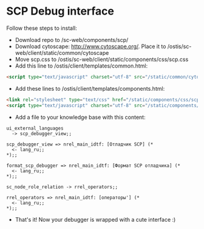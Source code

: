 # SCP Debug interface
Follow these steps to install:
- Download repo to /sc-web/components/scp/
- Download cytoscape: http://www.cytoscape.org/. Place it to /ostis/sc-web/client/static/common/cytoscape
- Move scp.css to /ostis/sc-web/client/static/components/css/scp.css
- Add this line to /ostis/client/templates/common.html:
```html
<script type="text/javascript" charset="utf-8" src="/static/common/cytoscape/cytoscape.min.js"></script>
```
- Add these lines to /ostis/client/templates/components.html:
```html
<link rel="stylesheet" type="text/css" href="/static/components/css/scp.css" />
<script type="text/javascript" charset="utf-8" src="/static/components/js/scp/scp.js"></script>
```
- Add a file to your knowledge base with this content:
```scs
ui_external_languages
  -> scp_debugger_view;;

scp_debugger_view => nrel_main_idtf: [Отладчик SCP] (*
  <- lang_ru;;
*);;

format_scp_debugger => nrel_main_idtf: [Формат SCP отладчика] (*
  <- lang_ru;;
*);;

sc_node_role_relation -> rrel_operators;;

rrel_operators => nrel_main_idtf: [операторы'] (*
  <- lang_ru;;
*);;
```
- That's it! Now your debugger is wrapped with a cute interface :)
